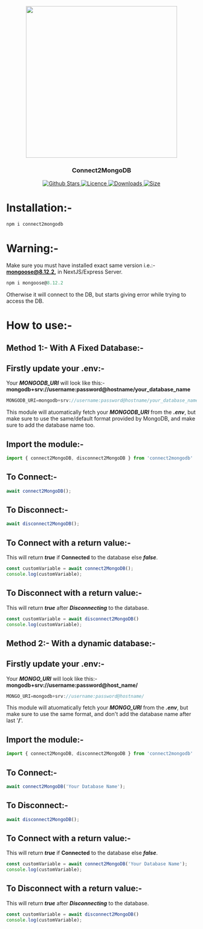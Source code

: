 <p align="center">
  <a href="https://github.com/Capta1nRaj/connect2mongodb" target="_blank"><img width="400px" src="https://www.priyalraj.com/_next/image?url=%2Fassets%2Fimages%2FMyProjectsSectionImages%2Fconnect2mongodb.png&w=1080&q=75" /></a>
  <h3 align="center">Connect2MongoDB</h3>
  <p align="center" style="align: center;">
      <a href="https://github.com/Capta1nRaj/connect2mongodb/stargazers">
         <img src="https://img.shields.io/github/stars/Capta1nRaj/connect2mongodb" alt="Github Stars" />
      </a>
      <a href="https://github.com/Capta1nRaj/connect2mongodb/blob/main/LICENSE">
         <img src="https://img.shields.io/github/license/Capta1nRaj/connect2mongodb" alt="Licence" />
      </a>
      <a href="https://www.npmtrends.com/connect2mongodb">
         <img src="https://img.shields.io/npm/dm/connect2mongodb" alt="Downloads" />
      </a>
      <a href="https://bundlephobia.com/package/connect2mongodb@1.1.63">
         <img src="https://img.shields.io/bundlephobia/min/connect2mongodb@1.1.63" alt="Size" />
      </a>
   </p>
</p>

# Installation:-

```js
npm i connect2mongodb
```

# Warning:-

Make sure you must have installed exact same version i.e.:- **mongoose@8.12.2,** in NextJS/Express Server.

```js
npm i mongoose@8.12.2
```

Otherwise it will connect to the DB, but starts giving error while trying to access the DB.

# How to use:-

## Method 1:- With A Fixed Database:-

## Firstly update your **.env**:-

Your ***MONGODB_URI*** will look like this:- **mongodb+srv://username:password@hostname/your_database_name**

```js
MONGODB_URI=mongodb+srv://username:password@hostname/your_database_name
```

This module will atuomatically fetch your ***MONGODB_URI*** from the ***.env***, but make sure to use the same/default format provided by MongoDB, and make sure to add the database name too.

## Import the module:-

```js
import { connect2MongoDB, disconnect2MongoDB } from 'connect2mongodb'
```

## To Connect:-

```js
await connect2MongoDB();
```

## To Disconnect:-

```js
await disconnect2MongoDB();
```

## To Connect with a return value:-

This will return ***true*** if **Connected** to the database else ***false***.

```js
const customVariable = await connect2MongoDB();
console.log(customVariable);
```

## To Disconnect with a return value:-

This will return ***true*** after ***Disconnecting*** to the database.

```js
const customVariable = await disconnect2MongoDB()
console.log(customVariable);
```

## Method 2:- With a dynamic database:-

## Firstly update your **.env**:-

Your ***MONGO_URI*** will look like this:- **mongodb+srv://username:password@host_name/**

```js
MONGO_URI=mongodb+srv://username:password@hostname/
```

This module will atuomatically fetch your ***MONGO_URI*** from the ***.env***, but make sure to use the same format, and don't add the database name after last '**/**'.

## Import the module:-

```js
import { connect2MongoDB, disconnect2MongoDB } from 'connect2mongodb'
```

## To Connect:-

```js
await connect2MongoDB('Your Database Name');
```

## To Disconnect:-

```js
await disconnect2MongoDB();
```

## To Connect with a return value:-

This will return ***true*** if **Connected** to the database else ***false***.

```js
const customVariable = await connect2MongoDB('Your Database Name');
console.log(customVariable);
```

## To Disconnect with a return value:-

This will return ***true*** after ***Disconnecting*** to the database.

```js
const customVariable = await disconnect2MongoDB()
console.log(customVariable);
```
